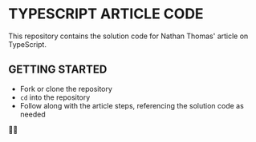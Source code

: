 # TYPESCRIPT ARTICLE CODE

This repository contains the solution code for Nathan Thomas' article on TypeScript.

## GETTING STARTED

- Fork or clone the repository
- `cd` into the repository
- Follow along with the article steps, referencing the solution code as needed

✌🏻
